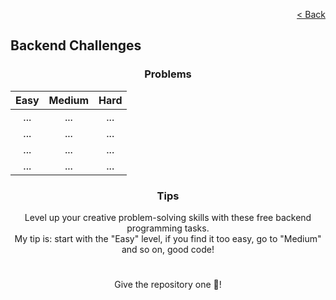 <p align="right">
  <a href="../../README.md">< Back</a>
</p>

<h2>Backend Challenges</h2>

<h3 align="center">Problems</h3>

<div align="center">

| Easy 	| Medium 	| Hard 	|
|:---:	|:---:	|:---:	|
| ...	| ... 	| ... 	|
| ... 	| ... 	| ... 	|
| ... 	| ... 	| ... 	|
| ... 	| ... 	| ... 	|

</div>

<h3 align="center">Tips</h3>

<p align="center">Level up your creative problem-solving skills with these free backend programming tasks.
<br>
My tip is: start with the "Easy" level, if you find it too easy, go to "Medium" and so on, good code!</p>

#

<p align="center">Give the repository one 🌟!<p>
